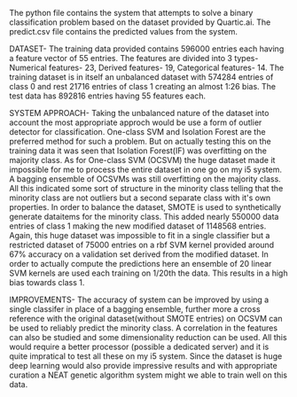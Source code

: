 The python file contains the system that attempts to solve a binary classification problem based on the dataset provided by Quartic.ai.
The predict.csv file contains the predicted values from the system.

DATASET-
The training data provided contains 596000 entries each having a feature vector of 55 entries. The features are divided into 3 types-
Numerical features- 23,
Derived features- 19,
Categorical features- 14.
The training dataset is in itself an unbalanced dataset with 574284 entries of class 0 and rest 21716 entries of class 1 creating an almost 1:26 bias.
The test data has 892816 entries having 55 features each.

SYSTEM APPROACH-
Taking the unbalanced nature of the dataset into account the most appropriate approch would be use a form of outlier detector for classification. One-class SVM and Isolation Forest are the preferred method for such a problem. But on actually testing this on the training data it was seen that Isolation Forest(IF) was overfitting on the majority class. As for One-class SVM (OCSVM) the huge dataset made it impossible for me to process the entire dataset in one go on my i5 system. A bagging ensemble of OCSVMs was still overfitting on the majority class. All this indicated some sort of structure in the minority class telling that the minority class are not outliers but a second separate class with it's own properties.
In order to balance the dataset, SMOTE is used to synthetically generate dataitems for the minority class. This added nearly 550000 data entries of class 1 making the new modified dataset of 1148568 entries. Again, this huge dataset was impossible to fit in a single classifier but a restricted dataset of 75000 entries on a rbf SVM kernel provided around 67% accuracy on a validation set derived from the modified dataset. In order to actually compute the predictions here an ensemble of 20 linear SVM kernels are used each training on 1/20th the data. This results in a high bias towards class 1.

IMPROVEMENTS-
The accuracy of system can be improved by using a single classifer in place of a bagging ensemble, further more a cross reference with the original dataset(without SMOTE entries) on OCSVM can be used to reliably predict the minority class. A correlation in the features can also be studied and some dimensionality reduction can be used. All this would require a better processor (possible a dedicated server) and it is quite impratical to test all these on my i5 system. Since the dataset is huge deep learning would also provide impressive results and with appropriate curation a NEAT genetic algorithm system might we able to train well on this data.
